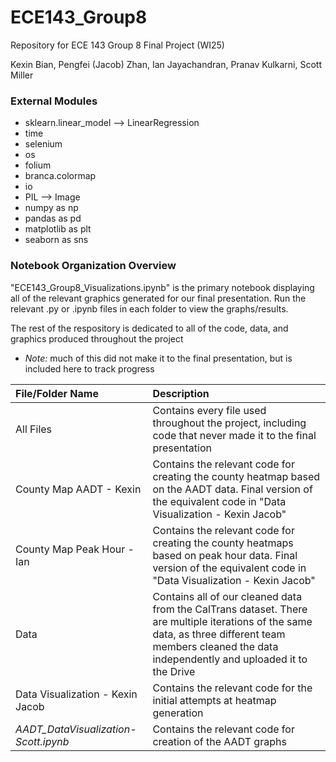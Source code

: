 # ECE143_Group8
Repository for ECE 143 Group 8 Final Project (WI25)

Kexin Bian, Pengfei (Jacob) Zhan, Ian Jayachandran, Pranav Kulkarni, Scott Miller

### External Modules
* sklearn.linear_model --> LinearRegression
* time
* selenium
* os
* folium
* branca.colormap
* io
* PIL --> Image
* numpy as np
* pandas as pd
* matplotlib as plt
* seaborn as sns

### Notebook Organization Overview
"ECE143_Group8_Visualizations.ipynb" is the primary notebook displaying all of the relevant graphics generated for our final presentation. Run the relevant .py or .ipynb files in each folder to view the graphs/results.

The rest of the respository is dedicated to all of the code, data, and graphics produced throughout the project
* *Note:* much of this did not make it to the final presentation, but is included here to track progress

|File/Folder Name                       |Description |
|:--------------------------------------|:------------|
|All Files                              |Contains every file used throughout the project, including code that never made it to the final presentation|
|County Map AADT - Kexin                |Contains the relevant code for creating the county heatmap based on the AADT data. Final version of the equivalent code in "Data Visualization - Kexin Jacob"|
|County Map Peak Hour - Ian             |Contains the relevant code for creating the county heatmaps based on peak hour data. Final version of the equivalent code in "Data Visualization - Kexin Jacob"|
|Data|Contains all of our cleaned data from the CalTrans dataset. There are multiple iterations of the same data, as three different team members cleaned the data independently and uploaded it to the Drive|
|Data Visualization - Kexin Jacob       |Contains the relevant code for the initial attempts at heatmap generation|
|*AADT_DataVisualization-Scott.ipynb*   |Contains the relevant code for creation of the AADT graphs|